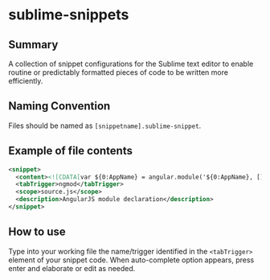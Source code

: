 sublime-snippets
================

Summary
-------

A collection of snippet configurations for the Sublime text editor to enable routine or predictably formatted pieces of code to be written more efficiently.

Naming Convention
-----------------
Files should be named as `[snippetname].sublime-snippet`.

Example of file contents
-------
```xml
<snippet>
  <content><![CDATA[var ${0:AppName} = angular.module('${0:AppName}, []);]]></content>
  <tabTrigger>ngmod</tabTrigger>
  <scope>source.js</scope>
  <description>AngularJS module declaration</description>
</snippet>
```

How to use
----------

Type into your working file the name/trigger identified in the `<tabTrigger>` element of your snippet code. When auto-complete option appears, press enter and elaborate or edit as needed.
